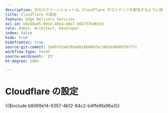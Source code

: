 ```yaml
---
description: 次のスクリーンショットは、Cloudflare がコンテンツを配信するように設定する方法を示しています。基本設定には赤い円が付いています。
title: Cloudflare の設定
feature: Edge Delivery Services
exl-id: b8240a05-091e-46ba-b0e7-d04737bd63e3
role: Admin, Architect, Developer
index: false
hide: true
hidefromtoc: true
source-git-commit: 1e69fd3abf8dad01886007bc16b2ed0d0df0777c
workflow-type: tm+mt
source-wordcount: '23'
ht-degree: 100%

---
```


# Cloudflare の設定

{{$include b8069e14-6357-4b12-84c2-b4ffe9fa96a3}}
